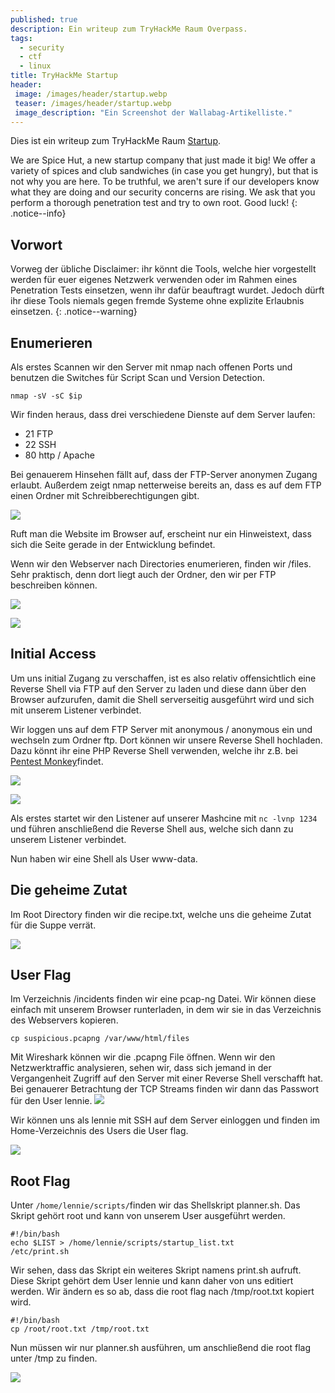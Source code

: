 ```yaml
---
published: true
description: Ein writeup zum TryHackMe Raum Overpass.
tags:
  - security
  - ctf
  - linux
title: TryHackMe Startup
header:
 image: /images/header/startup.webp
 teaser: /images/header/startup.webp
 image_description: "Ein Screenshot der Wallabag-Artikelliste."
---
```


Dies ist ein writeup zum TryHackMe Raum [Startup](https://tryhackme.com/room/startup).

We are Spice Hut, a new startup company that just made it big! We offer a variety of spices and club sandwiches (in case you get hungry), but that is not why you are here. To be truthful, we aren't sure if our developers know what they are doing and our security concerns are rising. We ask that you perform a thorough penetration test and try to own root. Good luck!
{: .notice--info}

## Vorwort

Vorweg der übliche Disclaimer: ihr könnt die Tools, welche hier vorgestellt werden für euer eigenes Netzwerk verwenden oder im Rahmen eines Penetration Tests einsetzen, wenn ihr dafür beauftragt wurdet. Jedoch dürft ihr diese Tools niemals gegen fremde Systeme ohne explizite Erlaubnis einsetzen.
{: .notice--warning}

## Enumerieren

Als erstes Scannen wir den Server mit nmap nach offenen Ports und benutzen die Switches für Script Scan und Version Detection.

`nmap -sV -sC $ip`

Wir finden heraus, dass drei verschiedene Dienste auf dem Server laufen:

- 21 FTP
- 22 SSH
- 80 http / Apache

Bei genauerem Hinsehen fällt auf, dass der FTP-Server anonymen Zugang erlaubt.
Außerdem zeigt nmap netterweise bereits an, dass es auf dem FTP einen Ordner mit Schreibberechtigungen gibt.

![]({{site.baseurl}}/images/startup01.png)

Ruft man die Website im Browser auf, erscheint nur ein Hinweistext, dass sich die Seite gerade in der Entwicklung befindet.

Wenn wir den Webserver nach Directories enumerieren, finden wir /files. Sehr praktisch, denn dort liegt auch der Ordner, den wir per FTP beschreiben können.

![]({{site.baseurl}}/images/startup02.png)

![]({{site.baseurl}}/images/startup03.png)
## Initial Access

Um uns initial Zugang zu verschaffen, ist es also relativ offensichtlich eine Reverse Shell via FTP auf den Server zu laden und diese dann über den Browser aufzurufen, damit die Shell serverseitig ausgeführt wird und sich mit unserem Listener verbindet.

Wir loggen uns auf dem FTP Server mit anonymous / anonymous ein und wechseln zum Ordner ftp.
Dort können wir unsere Reverse Shell hochladen. Dazu könnt ihr eine PHP Reverse Shell verwenden, welche ihr z.B. bei [Pentest Monkey](https://pentestmonkey.net/cheat-sheet/shells/reverse-shell-cheat-sheet)findet.

![]({{site.baseurl}}/images/startup05.png)  

![]({{site.baseurl}}/images/startup04.png)

Als erstes startet wir den Listener auf unserer Mashcine mit `nc -lvnp 1234` und führen anschließend die Reverse Shell aus, welche sich dann zu unserem Listener verbindet.

Nun haben wir eine Shell als User www-data.

## Die geheime Zutat
Im Root Directory finden wir die recipe.txt, welche uns die geheime Zutat für die Suppe verrät.

![]({{site.baseurl}}/images/startup06.png)

## User Flag

Im Verzeichnis /incidents finden wir eine pcap-ng Datei. Wir können diese einfach mit unserem Browser runterladen, in dem wir sie in das Verzeichnis des Webservers kopieren.

`cp suspicious.pcapng /var/www/html/files`

Mit Wireshark können wir die .pcapng File öffnen. Wenn wir den Netzwerktraffic analysieren, sehen wir, dass sich jemand in der Vergangenheit Zugriff auf den Server mit einer Reverse Shell verschafft hat. 
Bei genauerer Betrachtung der TCP Streams finden wir dann das Passwort für den User lennie.
![]({{site.baseurl}}/images/startup08.png)

Wir können uns als lennie mit SSH auf dem Server einloggen und finden im Home-Verzeichnis des Users die User flag.

![]({{site.baseurl}}/images/startup09.png)
## Root Flag

Unter `/home/lennie/scripts/`finden wir das Shellskript planner.sh.
Das Skript gehört root und kann von unserem User ausgeführt werden.

```
#!/bin/bash
echo $LIST > /home/lennie/scripts/startup_list.txt
/etc/print.sh
```

Wir sehen, dass das Skript ein weiteres Skript namens print.sh aufruft. 
Diese Skript gehört dem User lennie und kann daher von uns editiert werden.
Wir ändern es so ab, dass die root flag nach /tmp/root.txt kopiert wird.

```
#!/bin/bash
cp /root/root.txt /tmp/root.txt
```

Nun müssen wir nur planner.sh ausführen, um anschließend die root flag unter /tmp zu finden.  

![]({{site.baseurl}}/images/startup10.png)